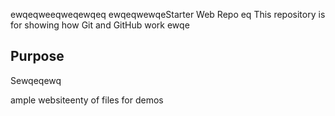ewqeqweeqweqewqeq 
ewqeqwewqeStarter Web Repo
eq
This repository is for showing how Git and GitHub work
ewqe
## Purpose

Sewqeqewq


ample websiteenty of files for demos
